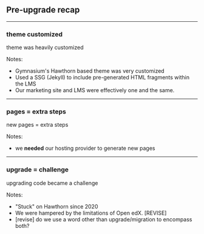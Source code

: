 ## Pre-upgrade recap

------

### theme customized <!-- .element: class="hide" -->

theme was heavily customized

Notes:
- Gymnasium's Hawthorn based theme was very customized
- Used a SSG (Jekyll) to include pre-generated HTML fragments within the LMS
- Our marketing site and LMS were effectively one and the same.

------

### pages = extra steps <!-- .element: class="hide" -->

new pages = extra steps

Notes:

- we **needed** our hosting provider to generate new pages

------

### upgrade = challenge <!-- .element: class="hide" -->

upgrading code became a challenge

Notes:
- "Stuck" on Hawthorn since 2020
- We were hampered by the limitations of Open edX. [REVISE]
- [revise] do we use a word other than upgrade/migration to encompass both?
